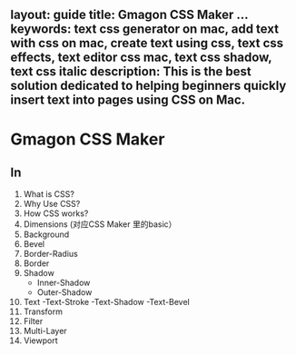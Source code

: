 layout: guide
title: Gmagon CSS Maker ...
keywords: text css generator on mac, add text with css on mac, create text using css, text css effects, text editor css mac, text css shadow, text css italic
description: This is the best solution dedicated to helping beginners quickly insert text into pages using CSS on Mac. 
---

# Gmagon CSS Maker

## In

1. What is CSS? 
2. Why Use CSS? 
3. How CSS works? 
4. Dimensions (对应CSS Maker 里的basic）
5. Background
6. Bevel
7. Border-Radius
8. Border
9. Shadow 
	- Inner-Shadow
	- Outer-Shadow
10. Text 
-Text-Stroke
-Text-Shadow
-Text-Bevel
11. Transform 
12. Filter 
13. Multi-Layer 
14. Viewport 